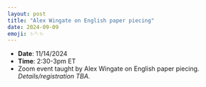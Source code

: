 ```yaml
---
layout: post
title: "Alex Wingate on English paper piecing"
date: 2024-09-09
emoji: ✨🪡✨
---
```


* **Date**: 11/14/2024
* **Time**: 2:30-3pm ET
* Zoom event taught by Alex Wingate on English paper piecing. *Details/registration TBA.*
